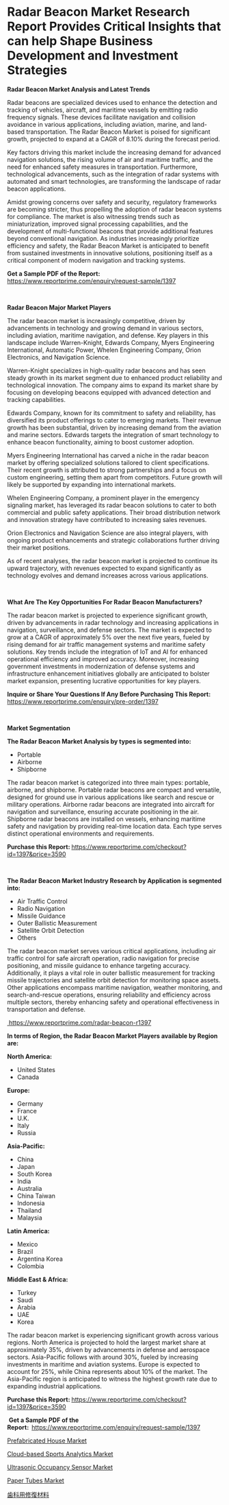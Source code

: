 <p><h1>Radar Beacon Market Research Report Provides Critical Insights that can help Shape Business Development and Investment Strategies</h1></p><p><strong>Radar Beacon Market Analysis and Latest Trends</strong></p>
<p><p>Radar beacons are specialized devices used to enhance the detection and tracking of vehicles, aircraft, and maritime vessels by emitting radio frequency signals. These devices facilitate navigation and collision avoidance in various applications, including aviation, marine, and land-based transportation. The Radar Beacon Market is poised for significant growth, projected to expand at a CAGR of 8.10% during the forecast period. </p><p>Key factors driving this market include the increasing demand for advanced navigation solutions, the rising volume of air and maritime traffic, and the need for enhanced safety measures in transportation. Furthermore, technological advancements, such as the integration of radar systems with automated and smart technologies, are transforming the landscape of radar beacon applications.</p><p>Amidst growing concerns over safety and security, regulatory frameworks are becoming stricter, thus propelling the adoption of radar beacon systems for compliance. The market is also witnessing trends such as miniaturization, improved signal processing capabilities, and the development of multi-functional beacons that provide additional features beyond conventional navigation. As industries increasingly prioritize efficiency and safety, the Radar Beacon Market is anticipated to benefit from sustained investments in innovative solutions, positioning itself as a critical component of modern navigation and tracking systems.</p></p>
<p><strong>Get a Sample PDF of the Report:&nbsp;</strong> <a href="https://www.reportprime.com/enquiry/request-sample/1397">https://www.reportprime.com/enquiry/request-sample/1397</a></p>
<p>&nbsp;</p>
<p><strong>Radar Beacon Major Market Players</strong></p>
<p><p>The radar beacon market is increasingly competitive, driven by advancements in technology and growing demand in various sectors, including aviation, maritime navigation, and defense. Key players in this landscape include Warren-Knight, Edwards Company, Myers Engineering International, Automatic Power, Whelen Engineering Company, Orion Electronics, and Navigation Science.</p><p>Warren-Knight specializes in high-quality radar beacons and has seen steady growth in its market segment due to enhanced product reliability and technological innovation. The company aims to expand its market share by focusing on developing beacons equipped with advanced detection and tracking capabilities. </p><p>Edwards Company, known for its commitment to safety and reliability, has diversified its product offerings to cater to emerging markets. Their revenue growth has been substantial, driven by increasing demand from the aviation and marine sectors. Edwards targets the integration of smart technology to enhance beacon functionality, aiming to boost customer adoption.</p><p>Myers Engineering International has carved a niche in the radar beacon market by offering specialized solutions tailored to client specifications. Their recent growth is attributed to strong partnerships and a focus on custom engineering, setting them apart from competitors. Future growth will likely be supported by expanding into international markets.</p><p>Whelen Engineering Company, a prominent player in the emergency signaling market, has leveraged its radar beacon solutions to cater to both commercial and public safety applications. Their broad distribution network and innovation strategy have contributed to increasing sales revenues. </p><p>Orion Electronics and Navigation Science are also integral players, with ongoing product enhancements and strategic collaborations further driving their market positions.</p><p>As of recent analyses, the radar beacon market is projected to continue its upward trajectory, with revenues expected to expand significantly as technology evolves and demand increases across various applications.</p></p>
<p>&nbsp;</p>
<p><strong>What Are The Key Opportunities For Radar Beacon Manufacturers?</strong></p>
<p><p>The radar beacon market is projected to experience significant growth, driven by advancements in radar technology and increasing applications in navigation, surveillance, and defense sectors. The market is expected to grow at a CAGR of approximately 5% over the next five years, fueled by rising demand for air traffic management systems and maritime safety solutions. Key trends include the integration of IoT and AI for enhanced operational efficiency and improved accuracy. Moreover, increasing government investments in modernization of defense systems and infrastructure enhancement initiatives globally are anticipated to bolster market expansion, presenting lucrative opportunities for key players.</p></p>
<p><strong>Inquire or Share Your Questions If Any Before Purchasing This Report:</strong> <a href="https://www.reportprime.com/enquiry/pre-order/1397">https://www.reportprime.com/enquiry/pre-order/1397</a></p>
<p>&nbsp;</p>
<p><strong>Market Segmentation</strong></p>
<p><strong>The Radar Beacon Market Analysis by types is segmented into:</strong></p>
<p><ul><li>Portable</li><li>Airborne</li><li>Shipborne</li></ul></p>
<p><p>The radar beacon market is categorized into three main types: portable, airborne, and shipborne. Portable radar beacons are compact and versatile, designed for ground use in various applications like search and rescue or military operations. Airborne radar beacons are integrated into aircraft for navigation and surveillance, ensuring accurate positioning in the air. Shipborne radar beacons are installed on vessels, enhancing maritime safety and navigation by providing real-time location data. Each type serves distinct operational environments and requirements.</p></p>
<p><strong>Purchase this Report:&nbsp;</strong><a href="https://www.reportprime.com/checkout?id=1397&price=3590">https://www.reportprime.com/checkout?id=1397&price=3590</a></p>
<p>&nbsp;</p>
<p><strong>The Radar Beacon Market Industry Research by Application is segmented into:</strong></p>
<p><ul><li>Air Traffic Control</li><li>Radio Navigation</li><li>Missile Guidance</li><li>Outer Ballistic Measurement</li><li>Satellite Orbit Detection</li><li>Others</li></ul></p>
<p><p>The radar beacon market serves various critical applications, including air traffic control for safe aircraft operation, radio navigation for precise positioning, and missile guidance to enhance targeting accuracy. Additionally, it plays a vital role in outer ballistic measurement for tracking missile trajectories and satellite orbit detection for monitoring space assets. Other applications encompass maritime navigation, weather monitoring, and search-and-rescue operations, ensuring reliability and efficiency across multiple sectors, thereby enhancing safety and operational effectiveness in transportation and defense.</p></p>
<p><a href="https://www.reportprime.com/radar-beacon-r1397">&nbsp;https://www.reportprime.com/radar-beacon-r1397</a></p>
<p><strong>In terms of Region, the Radar Beacon Market Players available by Region are:</strong></p>
<p>
    <p> <strong> North America: </strong>
        <ul>
            <li>United States</li>
            <li>Canada</li>
        </ul>
        </p> 
    <p> <strong> Europe: </strong>
        <ul>
            <li>Germany</li>
            <li>France</li>
            <li>U.K.</li>
            <li>Italy</li>
            <li>Russia</li>
        </ul>
        </p> 
    <p> <strong> Asia-Pacific: </strong>
        <ul>
            <li>China</li>
            <li>Japan</li>
            <li>South Korea</li>
            <li>India</li>
            <li>Australia</li>
            <li>China Taiwan</li>
            <li>Indonesia</li>
            <li>Thailand</li>
            <li>Malaysia</li>
        </ul>
        </p> 
    <p> <strong> Latin America: </strong>
        <ul>
            <li>Mexico</li>
            <li>Brazil</li>
            <li>Argentina Korea</li>
            <li>Colombia</li>
        </ul>
        </p> 
    <p> <strong> Middle East & Africa: </strong>
        <ul>
            <li>Turkey</li>
            <li>Saudi</li>
            <li>Arabia</li>
            <li>UAE</li>
            <li>Korea</li>
        </ul>
    </p>
    </p>
<p><p>The radar beacon market is experiencing significant growth across various regions. North America is projected to hold the largest market share at approximately 35%, driven by advancements in defense and aerospace sectors. Asia-Pacific follows with around 30%, fueled by increasing investments in maritime and aviation systems. Europe is expected to account for 25%, while China represents about 10% of the market. The Asia-Pacific region is anticipated to witness the highest growth rate due to expanding industrial applications.</p></p>
<p><strong>Purchase this Report: </strong><a href="https://www.reportprime.com/checkout?id=1397&price=3590">https://www.reportprime.com/checkout?id=1397&price=3590</a></p>
<p>&nbsp;<strong>Get a Sample PDF of the Report:&nbsp;&nbsp;</strong><a href="https://www.reportprime.com/enquiry/request-sample/1397">https://www.reportprime.com/enquiry/request-sample/1397</a></p>
<p><strong></strong></p>
<p><p><a href="https://www.linkedin.com/pulse/booming-prefabricated-house-market-sector-analysis-growth-projections-z8awf?trackingId=roZywpTrTTqE7LkQmGc6Ww%3D%3D">Prefabricated House Market</a></p><p><a href="https://medium.com/@victoria.lyman98067/cloud-based-sports-analytics-market-outlook-and-forecast-from-2024-to-2031-e8113f7f9eb9">Cloud-based Sports Analytics Market</a></p><p><a href="https://github.com/joannesouthgate/Market-Research-Report-List-4/blob/main/ultrasonic-occupancy-sensor-market.md">Ultrasonic Occupancy Sensor Market</a></p><p><a href="https://www.linkedin.com/pulse/paper-tubes-industry-insights-report-analyzing-market-trends-onqyf?trackingId=oSQKhKl8S3a%2BdcCnsOTOYw%3D%3D">Paper Tubes Market</a></p><p><a href="https://medium.com/@ertg45hg/%E3%82%B0%E3%83%AD%E3%83%BC%E3%83%90%E3%83%AB%E6%AD%AF%E7%A7%91%E4%BF%AE%E5%BE%A9%E6%9D%90%E6%96%99%E5%B8%82%E5%A0%B4%E3%81%AE%E5%8C%85%E6%8B%AC%E7%9A%84%E3%81%AA%E5%88%86%E6%9E%90-%E6%88%90%E9%95%B7%E3%83%88%E3%83%AC%E3%83%B3%E3%83%89%E3%81%A8%E5%B8%82%E5%A0%B4%E4%BA%88%E6%B8%AC-2024%E5%B9%B4-2031%E5%B9%B4-ad50b356f6e5">歯科用修復材料</a></p></p>